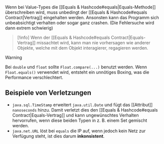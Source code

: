 Wenn bei Value-Types die [[Equals & Hashcode#equals|Equals-Methode]] überschreiben wird, muss unbedingt der [[Equals & Hashcode#equals Contract|Vertrag]] eingehalten werden. Ansonsten kann das Programm sich unbeabsichtigt verhalten oder sogar ganz crashen. (Die Fehlersuche wird dann extrem schwierig)

>[!info]
>Wenn der [[Equals & Hashcode#equals Contract|Equals-Vertrag]] missachtet wird, kann man nie vorhersagen wie anderer Objekte, welche mit dem Objekt interagierer, regagieren werden.
>

>[!warning]
>Bei `double` und `float` sollte `Float.compare(...)` benutzt werden. Wenn `Float.equals()` verwendet wird, entsteht ein unnötiges Boxing, was die Performance verschlechtert.


## Beispiele von Verletzungen
- `java.sql.TimeStamp` erweitert `java.util.Date` und fügt das [[Attribut]] `nanoseconds` hinzu. Damit verletzt dies den [[Equals & Hashcode#equals Contract|Equals-Vertrag]] und kann ungewünschtes Verhalten hervorrufen, wenn diese beiden Typen in z. B. einem Set gemischt werden.
- `java.net.URL` löst bei `equals` die IP auf, wenn jedoch kein Netz zur Verfügung steht, ist dies darum **inkonsistent**.

